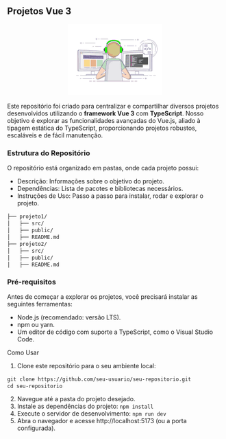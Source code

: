 ## Projetos Vue 3


<p align="center">  
  <img src="img/joy.gif" alt="Descrição do GIF" />  
</p>

Este repositório foi criado para centralizar e compartilhar diversos projetos desenvolvidos utilizando o **framework Vue 3**  com **TypeScript**. Nosso objetivo é explorar as funcionalidades avançadas do Vue.js, aliado à tipagem estática do TypeScript, proporcionando projetos robustos, escaláveis e de fácil manutenção.

### Estrutura do Repositório
O repositório está organizado em pastas, onde cada projeto possui:

- Descrição: Informações sobre o objetivo do projeto.
- Dependências: Lista de pacotes e bibliotecas necessários.
- Instruções de Uso: Passo a passo para instalar, rodar e explorar o projeto.

```
├── projeto1/  
│   ├── src/  
│   ├── public/  
│   ├── README.md  
├── projeto2/  
│   ├── src/  
│   ├── public/  
│   ├── README.md  
```

### Pré-requisitos
Antes de começar a explorar os projetos, você precisará instalar as seguintes ferramentas:

- Node.js (recomendado: versão LTS).
- npm ou yarn.
- Um editor de código com suporte a TypeScript, como o Visual Studio Code.

Como Usar
1. Clone este repositório para o seu ambiente local:
```
git clone https://github.com/seu-usuario/seu-repositorio.git  
cd seu-repositorio  
```
2. Navegue até a pasta do projeto desejado.
3. Instale as dependências do projeto:
```npm install```
4. Execute o servidor de desenvolvimento:
```npm run dev``` 
5. Abra o navegador e acesse http://localhost:5173 (ou a porta configurada).

